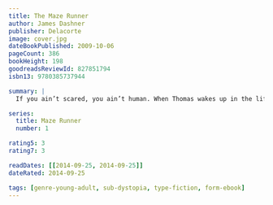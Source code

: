 ```yaml
---
title: The Maze Runner
author: James Dashner
publisher: Delacorte
image: cover.jpg
dateBookPublished: 2009-10-06
pageCount: 386
bookHeight: 198
goodreadsReviewId: 827851794
isbn13: 9780385737944

summary: |
  If you ain’t scared, you ain’t human. When Thomas wakes up in the lift, the only thing he can remember is his name. He’s surrounded by strangers—boys whose memories are also gone. Nice to meet ya, shank. Welcome to the Glade. Outside the towering stone walls that surround the Glade is a limitless, ever-changing maze. It’s the only way out—and no one’s ever made it through alive. Everything is going to change. Then a girl arrives. The first girl ever. And the message she delivers is terrifying. Remember. Survive. Run.

series:
  title: Maze Runner
  number: 1

rating5: 3
rating7: 3

readDates: [[2014-09-25, 2014-09-25]]
dateRated: 2014-09-25

tags: [genre-young-adult, sub-dystopia, type-fiction, form-ebook]
---
```

